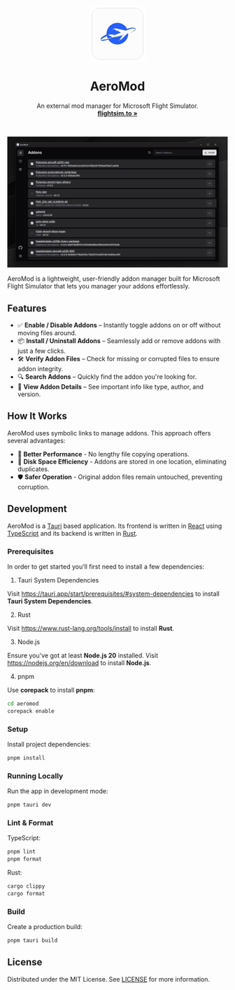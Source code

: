 <div align="center">
  <img align="center" width="128px" src="./crates/aeromod-tauri/icons/128x128@2x.png" />
  <h1 align="center"><b>AeroMod</b></h1>
  <p align="center">
		An external mod manager for Microsoft Flight Simulator.
    <br />
    <a href="https://flightsim.to/file/79373/aeromod"><strong>flightsim.to »</strong></a>
  </p>
</div>

<br/>

![App Screenshot](./.github/screenshot.png)

AeroMod is a lightweight, user-friendly addon manager built for
Microsoft Flight Simulator that lets you manager your addons effortlessly.

## Features

- ✅ **Enable / Disable Addons** – Instantly toggle addons on or off without moving files around.
- 📦 **Install / Uninstall Addons** – Seamlessly add or remove addons with just a few clicks.
- 🛠️ **Verify Addon Files** – Check for missing or corrupted files to ensure addon integrity.
- 🔍 **Search Addons** – Quickly find the addon you're looking for.
- 🧩 **View Addon Details** – See important info like type, author, and version.

## How It Works

AeroMod uses symbolic links to manage addons. This approach offers several advantages:

- 🚀 **Better Performance** - No lengthy file copying operations.
- 🍃 **Disk Space Efficiency** - Addons are stored in one location, eliminating duplicates.
- 🛡️ **Safer Operation** - Original addon files remain untouched, preventing corruption.

## Development

AeroMod is a [Tauri](https://tauri.app) based application. Its frontend
is written in [React](https://react.dev) using [TypeScript](https://www.typescriptlang.org)
and its backend is written in [Rust](https://www.rust-lang.org).

### Prerequisites

In order to get started you’ll first need to install a few dependencies:

1. Tauri System Dependencies

Visit https://tauri.app/start/prerequisites/#system-dependencies to install
**Tauri System Dependencies**.

2. Rust

Visit https://www.rust-lang.org/tools/install to install **Rust**.

3. Node.js

Ensure you've got at least **Node.js 20** installed. Visit https://nodejs.org/en/download
to install **Node.js**.

4. pnpm

Use **corepack** to install **pnpm**:

```sh
cd aeromod
corepack enable
```

### Setup

Install project dependencies:

```sh
pnpm install
```

### Running Locally

Run the app in development mode:

```sh
pnpm tauri dev
```

### Lint & Format

TypeScript:

```sh
pnpm lint
pnpm format
```

Rust:

```sh
cargo clippy
cargo format
```

### Build

Create a production build:

```sh
pnpm tauri build
```

## License

Distributed under the MIT License. See [LICENSE](LICENSE) for more information.
